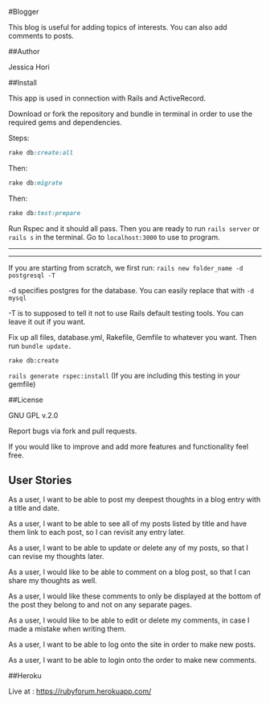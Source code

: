 #Blogger

This blog is useful for adding topics of interests. You can also add comments to posts.

##Author

Jessica Hori


##Install

This app is used in connection with Rails and ActiveRecord.

Download or fork the repository and bundle in terminal in order to use the required gems and dependencies.

Steps:


```ruby
rake db:create:all
```


Then:


```ruby
rake db:migrate
```


Then:

```ruby
rake db:test:prepare
```

Run Rspec and it should all pass. Then you are ready to run ```rails server```
 or ```rails s``` in the terminal.  Go to ```localhost:3000```  to use to program.

----------------------
----------------------

If you are starting from scratch, we first run: ```rails new folder_name -d postgresql -T ```

-d specifies postgres for the database. You can easily replace that with ```-d mysql ```

-T is to supposed to tell it not to use Rails default testing tools. You can leave it out if you want.

Fix up all files, database.yml, Rakefile,  Gemfile to whatever you want. Then run ```bundle update.```

```rake db:create```

```rails generate rspec:install```  (If you are including this testing in your gemfile)


##License

GNU GPL v.2.0

Report bugs via fork and pull requests.

If you would like to improve and add more features and functionality feel free.


## User Stories

As a user, I want to be able to post my deepest thoughts in a blog entry with a title and date.

As a user, I want to be able to see all of my posts listed by title and have them link to each post, so I can revisit any entry later.

As a user, I want to be able to update or delete any of my posts, so that I can revise my thoughts later.

As a user, I would like to be able to comment on a blog post, so that I can share my thoughts as well.

As a user, I would like these comments to only be displayed at the bottom of the post they belong to and not on any separate pages.

As a user, I would like to be able to edit or delete my comments, in case I made a mistake when writing them.

As a user, I want to be able to log onto the site in order to make new posts.

As a user, I want to be able to login onto the order to make new comments.


##Heroku

Live at : https://rubyforum.herokuapp.com/
